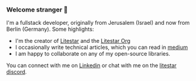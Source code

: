 ### Welcome stranger :vulcan_salute:

I'm a fullstack developer, originally from Jerusalem (Israel) and now from Berlin (Germany). 
Some highlights:

* I'm the creator of [Litestar](http://litestar.dev) and the [Litestar Org](https://github.com/litestar-org)
* I occasionally write technical articles, which you can read in [medium](https://medium.com/@naamanhirschfeld)
* I am happy to collaborate on any of my open-source libraries.

You can connect with me on [Linkedin](https://www.linkedin.com/in/nhirschfeld/) or chat with me on the [litestar discord](https://discord.gg/F4jPQzHpBU).
